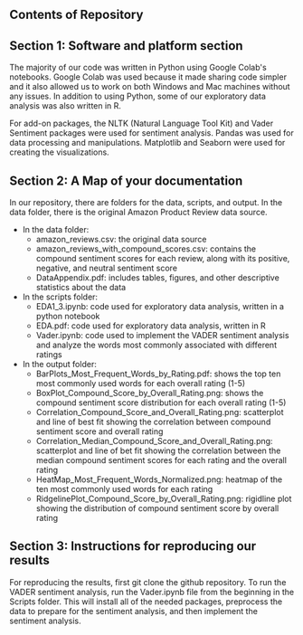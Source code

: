 ## Contents of Repository

## Section 1: Software and platform section
The majority of our code was written in Python using Google Colab's notebooks. Google Colab was used because it made sharing code simpler and it also allowed us to work on both Windows and Mac machines without any issues. In addition to using Python, some of our exploratory data analysis was also written in R. 

For add-on packages, the NLTK (Natural Language Tool Kit) and Vader Sentiment packages were used for sentiment analysis. Pandas was used for data processing and manipulations. Matplotlib and Seaborn were used for creating the visualizations.

## Section 2: A Map of your documentation
In our repository, there are folders for the data, scripts, and output. In the data folder, there is the original Amazon Product Review data source.
- In the data folder:
  - amazon_reviews.csv: the original data source
  - amazon_reviews_with_compound_scores.csv: contains the compound sentiment scores for each review, along with its positive, negative, and neutral sentiment score
  - DataAppendix.pdf: includes tables, figures, and other descriptive statistics about the data
- In the scripts folder:
  -  EDA1_3.ipynb: code used for exploratory data analysis, written in a python notebook
  -  EDA.pdf: code used for exploratory data analysis, written in R
  -  Vader.ipynb: code used to implement the VADER sentiment analysis and analyze the words most commonly associated with different ratings
- In the output folder:
  - BarPlots_Most_Frequent_Words_by_Rating.pdf: shows the top ten most commonly used words for each overall rating (1-5)
  - BoxPlot_Compound_Score_by_Overall_Rating.png: shows the compound sentiment score distribution for each overall rating (1-5)
  - Correlation_Compound_Score_and_Overall_Rating.png: scatterplot and line of best fit showing the correlation between compound sentiment score and overall rating
  - Correlation_Median_Compound_Score_and_Overall_Rating.png: scatterplot and line of bet fit showing the correlation between the median compound sentiment scores for each rating and the overall rating
  - HeatMap_Most_Frequent_Words_Normalized.png: heatmap of the ten most commonly used words for each rating
  - RidgelinePlot_Compound_Score_by_Overall_Rating.png: rigidline plot showing the distribution of compound sentiment score by overall rating

## Section 3: Instructions for reproducing our results
For reproducing the results, first git clone the github repository. To run the VADER sentiment analysis, run the Vader.ipynb file from the beginning in the Scripts folder. This will install all of the needed packages, preprocess the data to prepare for the sentiment analysis, and then implement the sentiment analysis. 
